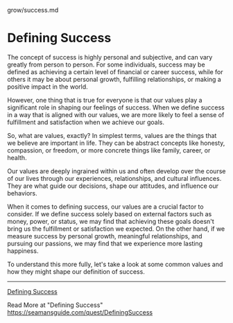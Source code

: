 grow/success.md

# Defining Success

The concept of success is highly personal and subjective, and can vary greatly from person to person. For some individuals, success may be defined as achieving a certain level of financial or career success, while for others it may be about personal growth, fulfilling relationships, or making a positive impact in the world.

However, one thing that is true for everyone is that our values play a significant role in shaping our feelings of success. When we define success in a way that is aligned with our values, we are more likely to feel a sense of fulfillment and satisfaction when we achieve our goals.

So, what are values, exactly? In simplest terms, values are the things that we believe are important in life. They can be abstract concepts like honesty, compassion, or freedom, or more concrete things like family, career, or health.

Our values are deeply ingrained within us and often develop over the course of our lives through our experiences, relationships, and cultural influences. They are what guide our decisions, shape our attitudes, and influence our behaviors.

When it comes to defining success, our values are a crucial factor to consider. If we define success solely based on external factors such as money, power, or status, we may find that achieving these goals doesn't bring us the fulfillment or satisfaction we expected. On the other hand, if we measure success by personal growth, meaningful relationships, and pursuing our passions, we may find that we experience more lasting happiness.

To understand this more fully, let's take a look at some common values and how they might shape our definition of success.

---

[Defining Success](/success/)

Read More at "Defining Success" 
https://seamansguide.com/quest/DefiningSuccess 